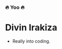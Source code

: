 ### 🔥 Yoo 🔥

# Divin Irakiza
<!--
**DivinIrakiza/divinirakiza** is a ✨ _special_ ✨ repository because its `README.md` (this file) appears on your GitHub profile.
-->

-  Really into coding.


